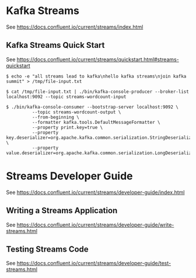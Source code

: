 # Kafka Streams

See https://docs.confluent.io/current/streams/index.html

## Kafka Streams Quick Start

See https://docs.confluent.io/current/streams/quickstart.html#streams-quickstart

```
$ echo -e "all streams lead to kafka\nhello kafka streams\njoin kafka summit" > /tmp/file-input.txt

$ cat /tmp/file-input.txt | ./bin/kafka-console-producer --broker-list localhost:9092 --topic streams-wordcount-input

$ ./bin/kafka-console-consumer --bootstrap-server localhost:9092 \
          --topic streams-wordcount-output \
          --from-beginning \
          --formatter kafka.tools.DefaultMessageFormatter \
          --property print.key=true \
          --property key.deserializer=org.apache.kafka.common.serialization.StringDeserializer \
          --property value.deserializer=org.apache.kafka.common.serialization.LongDeserializer
```

# Streams Developer Guide

See https://docs.confluent.io/current/streams/developer-guide/index.html

## Writing a Streams Application

See https://docs.confluent.io/current/streams/developer-guide/write-streams.html

## Testing Streams Code

See https://docs.confluent.io/current/streams/developer-guide/test-streams.html